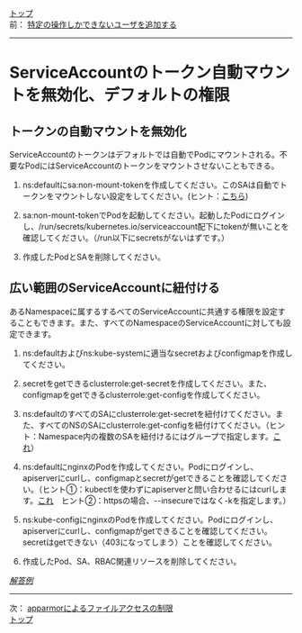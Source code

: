 [トップ](../README.md)  
前： [特定の操作しかできないユーザを追加する](user.md)  

---

# ServiceAccountのトークン自動マウントを無効化、デフォルトの権限

## トークンの自動マウントを無効化

ServiceAccountのトークンはデフォルトでは自動でPodにマウントされる。不要なPodにはServiceAccountのトークンをマウントさせないこともできる。

1. ns:defaultにsa:non-mount-tokenを作成してください。このSAは自動でトークンをマウントしない設定をしてください。(ヒント：[こちら](https://kubernetes.io/docs/tasks/configure-pod-container/configure-service-account/#use-the-default-service-account-to-access-the-api-server))

2. sa:non-mount-tokenでPodを起動してください。起動したPodにログインし、/run/secrets/kubernetes.io/serviceaccount配下にtokenが無いことを確認してください。（/run以下にsecretsがないはずです。）

3. 作成したPodとSAを削除してください。

## 広い範囲のServiceAccountに紐付ける

あるNamespaceに属するするべてのServiceAccountに共通する権限を設定することもできます。また、すべてのNamespaceのServiceAccountに対しても設定できます。

1. ns:defaultおよびns:kube-systemに適当なsecretおよびconfigmapを作成してください。

2. secretをgetできるclusterrole:get-secretを作成してください。また、configmapをgetできるclusterrole:get-configを作成してください。

3. ns:defaultのすべてのSAにclusterrole:get-secretを紐付けてください。また、すべてのNSのSAにclusterrole:get-configを紐付けてください。（ヒント：Namespace内の複数のSAを紐付けるにはグループで指定します。[これ](https://kubernetes.io/docs/reference/access-authn-authz/rbac/#referring-to-subjects)）

4. ns:defaultにnginxのPodを作成してください。Podにログインし、apiserverにcurlし、configmapとsecretがgetできることを確認してください。（ヒント①：kubectlを使わずにapiserverと問い合わせるにはcurlします。[これ](https://kubernetes.io/docs/tasks/administer-cluster/access-cluster-api/#without-kubectl-proxy)　ヒント②：httpsの場合、--insecureではなく-kを指定します。）

5. ns:kube-configにnginxのPodを作成してください。Podにログインし、apiserverにcurlし、configmapがgetできることを確認してください。secretはgetできない（403になってしまう）ことを確認してください。

6. 作成したPod、SA、RBAC関連リソースを削除してください。

[*解答例*](../ans/serviceaccount.md)  

---

次： [apparmorによるファイルアクセスの制限](apparmor.md)  
[トップ](../README.md)  
